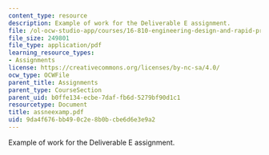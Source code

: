 ```yaml
---
content_type: resource
description: Example of work for the Deliverable E assignment.
file: /ol-ocw-studio-app/courses/16-810-engineering-design-and-rapid-prototyping-january-iap-2007/9da4f676bb490c2e8b0bcbe6d6e3e9a2_assneexamp.pdf
file_size: 249801
file_type: application/pdf
learning_resource_types:
- Assignments
license: https://creativecommons.org/licenses/by-nc-sa/4.0/
ocw_type: OCWFile
parent_title: Assignments
parent_type: CourseSection
parent_uid: b0ffe134-ecbe-7daf-fb6d-5279bf90d1c1
resourcetype: Document
title: assneexamp.pdf
uid: 9da4f676-bb49-0c2e-8b0b-cbe6d6e3e9a2
---
```

Example of work for the Deliverable E assignment.